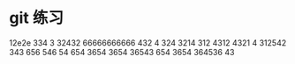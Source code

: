 # git 练习
12e2e
334
3
32432
66666666666
432
4
324
3214
312
4312
4321
4
312542
343
656
546
54
654
3654
3654
36543
654
3654
364536
43
